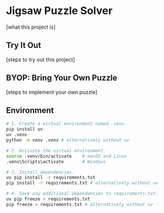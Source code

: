 # Jigsaw Puzzle Solver

[what this project is]

## Try It Out

[steps to try out this project]

## BYOP: Bring Your Own Puzzle

[steps to implement your own puzzle]

## Environment

```bash
# 1. Create a virtual environment named .venv.
pip install uv
uv .venv
python -m venv .venv # alternatively without uv

# 2. Activate the virtual environment.
source .venv/bin/activate    # macOS and Linux
.venv\Scripts\activate       # Windows

# 3. Install dependencies.
uv pip install -r requirements.txt
pip install -r requirements.txt # alternatively without uv

# 4. Save any additional dependencies to requirements.txt.
uv pip freeze > requirements.txt
pip freeze > requirements.txt # alternatively without uv
```
